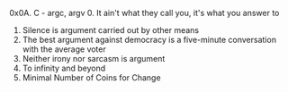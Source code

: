 0x0A. C - argc, argv
0. It ain't what they call you, it's what you answer to 
1. Silence is argument carried out by other means 
2. The best argument against democracy is a five-minute conversation with the average voter 
3. Neither irony nor sarcasm is argument 
4. To infinity and beyond
5. Minimal Number of Coins for Change 
